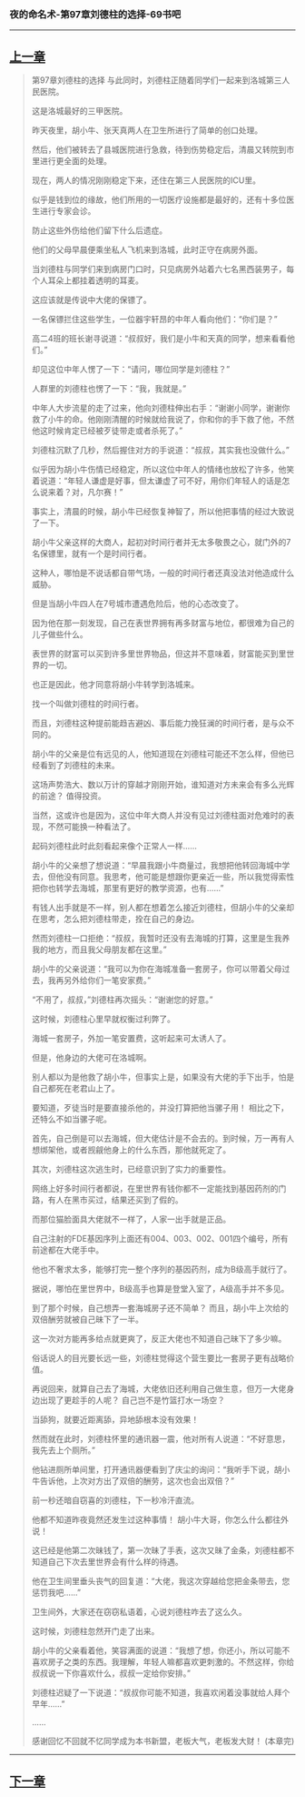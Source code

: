 ### 夜的命名术-第97章刘德柱的选择-69书吧

--------
[上一章](./dc6dca0cc0a8615b3ffdb2b578b48c2b.md)
--------


>
>
>
>第97章刘德柱的选择
>与此同时，刘德柱正随着同学们一起来到洛城第三人民医院。
>
>这是洛城最好的三甲医院。
>
>昨天夜里，胡小牛、张天真两人在卫生所进行了简单的创口处理。
>
>然后，他们被转去了县城医院进行急救，待到伤势稳定后，清晨又转院到市里进行更全面的处理。
>
>现在，两人的情况刚刚稳定下来，还住在第三人民医院的ICU里。
>
>似乎是钱到位的缘故，他们所用的一切医疗设施都是最好的，还有十多位医生进行专家会诊。
>
>防止这些外伤给他们留下什么后遗症。
>
>他们的父母早晨便乘坐私人飞机来到洛城，此时正守在病房外面。
>
>当刘德柱与同学们来到病房门口时，只见病房外站着六七名黑西装男子，每个人耳朵上都挂着透明的耳麦。
>
>这应该就是传说中大佬的保镖了。
>
>一名保镖拦住这些学生，一位器宇轩昂的中年人看向他们：“你们是？”
>
>高二4班的班长谢寻说道：“叔叔好，我们是小牛和天真的同学，想来看看他们。”
>
>却见这位中年人愣了一下：“请问，哪位同学是刘德柱？”
>
>人群里的刘德柱也愣了一下：“我，我就是。”
>
>中年人大步流星的走了过来，他向刘德柱伸出右手：“谢谢小同学，谢谢你救了小牛的命。他刚刚清醒的时候就给我说了，你和你的手下救了他，不然他这时候肯定已经被歹徒带走或者杀死了。”
>
>刘德柱沉默了几秒，然后握住对方的手说道：“叔叔，其实我也没做什么。”
>
>似乎因为胡小牛伤情已经稳定，所以这位中年人的情绪也放松了许多，他笑着说道：“年轻人谦虚是好事，但太谦虚了可不好，用你们年轻人的话是怎么说来着？对，凡尔赛！”
>
>事实上，清晨的时候，胡小牛已经恢复神智了，所以他把事情的经过大致说了一下。
>
>胡小牛父亲这样的大商人，起初对时间行者并无太多敬畏之心，就门外的7名保镖里，就有一个是时间行者。
>
>这种人，哪怕是不说话都自带气场，一般的时间行者还真没法对他造成什么威胁。
>
>但是当胡小牛四人在7号城市遭遇危险后，他的心态改变了。
>
>因为他在那一刻发现，自己在表世界拥有再多财富与地位，都很难为自己的儿子做些什么。
>
>表世界的财富可以买到许多里世界物品，但这并不意味着，财富能买到里世界的一切。
>
>也正是因此，他才同意将胡小牛转学到洛城来。
>
>找一个叫做刘德柱的时间行者。
>
>而且，刘德柱这种提前能趋吉避凶、事后能力挽狂澜的时间行者，是与众不同的。
>
>胡小牛的父亲是位有远见的人，他知道现在刘德柱可能还不怎么样，但他已经看到了刘德柱的未来。
>
>这场声势浩大、数以万计的穿越才刚刚开始，谁知道对方未来会有多么光辉的前途？
>值得投资。
>
>当然，这或许也是因为，这位中年大商人并没有见过刘德柱面对危难时的表现，不然可能换一种看法了。
>
>起码刘德柱此时此刻看起来像个正常人一样……
>
>胡小牛的父亲想了想说道：“早晨我跟小牛商量过，我想把他转回海城中学去，但他没有同意。我思考，他可能是想跟你更亲近一些，所以我觉得索性把你也转学去海城，那里有更好的教学资源，也有……”
>
>有钱人出手就是不一样，别人都在想着怎么接近刘德柱，但胡小牛的父亲却在思考，怎么把刘德柱带走，拴在自己的身边。
>
>然而刘德柱一口拒绝：“叔叔，我暂时还没有去海城的打算，这里是生我养我的地方，而且我父母朋友都在这里。”
>
>胡小牛的父亲说道：“我可以为你在海城准备一套房子，你可以带着父母过去，我再另外给你们一笔安家费。”
>
>“不用了，叔叔，”刘德柱再次摇头：“谢谢您的好意。”
>
>这时候，刘德柱心里早就权衡过利弊了。
>
>海城一套房子，外加一笔安置费，这听起来可太诱人了。
>
>但是，他身边的大佬可在洛城啊。
>
>别人都以为是他救了胡小牛，但事实上是，如果没有大佬的手下出手，怕是自己都死在老君山上了。
>
>要知道，歹徒当时是要直接杀他的，并没打算把他当骡子用！
>相比之下，还特么不如当骡子呢。
>
>首先，自己倒是可以去海城，但大佬估计是不会去的。到时候，万一再有人想绑架他，或者觊觎他身上的什么东西，那他就死定了。
>
>其次，刘德柱这次逃生时，已经意识到了实力的重要性。
>
>网络上好多时间行者都说，在里世界有钱你都不一定能找到基因药剂的门路，有人在黑市买过，结果还买到了假的。
>
>而那位猫脸面具大佬就不一样了，人家一出手就是正品。
>
>自己注射的FDE基因序列上面还有004、003、002、001四个编号，所有前途都在大佬手中。
>
>他也不奢求太多，能够打完一整个序列的基因药剂，成为B级高手就行了。
>
>据说，哪怕在里世界中，B级高手也算是登堂入室了，A级高手并不多见。
>
>到了那个时候，自己想弄一套海城房子还不简单？
>而且，胡小牛上次给的双倍酬劳就被自己昧下了一半。
>
>这一次对方能再多给点就更爽了，反正大佬也不知道自己昧下了多少嘛。
>
>俗话说人的目光要长远一些，刘德柱觉得这个营生要比一套房子更有战略价值。
>
>再说回来，就算自己去了海城，大佬依旧还利用自己做生意，但万一大佬身边出现了更趁手的人呢？
>自己岂不是竹篮打水一场空？
>
>当舔狗，就要近距离舔，异地舔根本没有效果！
>
>然而就在此时，刘德柱怀里的通讯器一震，他对所有人说道：“不好意思，我先去上个厕所。”
>
>他钻进厕所单间里，打开通讯器便看到了庆尘的询问：“我听手下说，胡小牛告诉他，上次对方出了双倍的酬劳，这次也会出双倍？”
>
>前一秒还暗自窃喜的刘德柱，下一秒冷汗直流。
>
>他都不知道昨夜竟然还发生过这种事情！
>胡小牛大哥，你怎么什么都往外说！
>
>这已经是他第二次昧钱了，第一次昧了手表，这次又昧了金条，刘德柱都不知道自己下次去里世界会有什么样的待遇。
>
>他在卫生间里垂头丧气的回复道：“大佬，我这次穿越给您把金条带去，您惩罚我吧……”
>
>卫生间外，大家还在窃窃私语着，心说刘德柱咋去了这么久。
>
>这时候，刘德柱忽然开门走了出来。
>
>胡小牛的父亲看着他，笑容满面的说道：“我想了想，你还小，所以可能不喜欢房子之类的东西。我理解，年轻人嘛都喜欢更刺激的。不然这样，你给叔叔说一下你喜欢什么，叔叔一定给你安排。”
>
>刘德柱迟疑了一下说道：“叔叔你可能不知道，我喜欢闲着没事就给人拜个早年……”
>
>……
>
>感谢回忆不回就不忆同学成为本书新盟，老板大气，老板发大财！
>(本章完)
>
>

--------
[下一章](./ac09fe46a042fd0ced344b4f9ce469be.md)
--------
